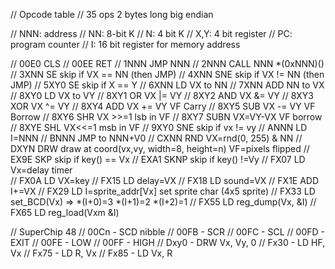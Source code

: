 // Opcode table
// 35 ops 2 bytes long big endian

// NNN: address
//  NN: 8-bit K
//   N: 4 bit K
// X,Y: 4 bit register
//  PC: program counter
//   I: 16 bit register for memory address

// 00E0 CLS
// 00EE RET
// 1NNN JMP  NNN
// 2NNN CALL NNN *(0xNNN)()
// 3XNN SE skip if VX == NN (then JMP)
// 4XNN SNE skip if VX != NN (then JMP)
// 5XY0 SE skip if X == Y
// 6XNN LD VX to NN
// 7XNN ADD NN to VX
// 8XY0 LD VX to VY
// 8XY1 OR  VX |= VY
// 8XY2 AND VX &= VY
// 8XY3 XOR VX ^= VY
// 8XY4 ADD VX += VY  VF Carry
// 8XY5 SUB VX -= VY  VF Borrow
// 8XY6 SHR VX >>=1  lsb in VF
// 8XY7 SUBN VX=VY-VX  VF borrow
// 8XYE SHL VX<<=1    msb in VF
// 9XY0 SNE skip if vx != vy
// ANNN LD  I=NNN
// BNNN JMP to NNN+V0
// CXNN RND VX=rnd(0, 255) & NN
// DXYN DRW draw at coord(vx,vy, width=8, height=n) VF=pixels flipped
// EX9E SKP skip if key() == Vx
// EXA1 SKNP skip if key() !=Vy
// FX07 LD Vx=delay timer  
// FX0A LD VX=key
// FX15 LD delay=VX
// FX18 LD sound=VX
// FX1E ADD I+=VX
// FX29 LD  I=sprite_addr[Vx] set sprite char (4x5 sprite)
// FX33 LD set_BCD(Vx) => *(I+0)=3 *(I+1)=2 *(I+2)=1
// FX55 LD reg_dump(Vx, &I)
// FX65 LD reg_load(Vxm &I)

// SuperChip 48
// 00Cn - SCD nibble
// 00FB - SCR
// 00FC - SCL
// 00FD - EXIT
// 00FE - LOW
// 00FF - HIGH
// Dxy0 - DRW Vx, Vy, 0
// Fx30 - LD HF, Vx
// Fx75 - LD R, Vx
// Fx85 - LD Vx, R